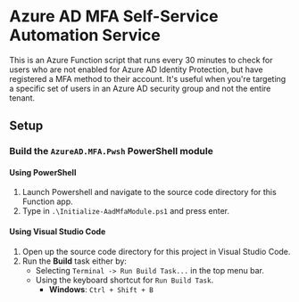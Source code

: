 # Azure AD MFA Self-Service Automation Service

This is an Azure Function script that runs every 30 minutes to check for users who are not enabled for Azure AD Identity Protection, but have registered a MFA method to their account. It's useful when you're targeting a specific set of users in an Azure AD security group and not the entire tenant.

## Setup

### Build the `AzureAD.MFA.Pwsh` PowerShell module

#### Using PowerShell

1. Launch Powershell and navigate to the source code directory for this Function app.
2. Type in `.\Initialize-AadMfaModule.ps1` and press enter.

#### Using Visual Studio Code

1. Open up the source code directory for this project in Visual Studio Code.
2. Run the **Build** task either by:
    - Selecting `Terminal -> Run Build Task...` in the top menu bar.
    - Using the keyboard shortcut for `Run Build Task`.
      - **Windows**: `Ctrl + Shift + B`